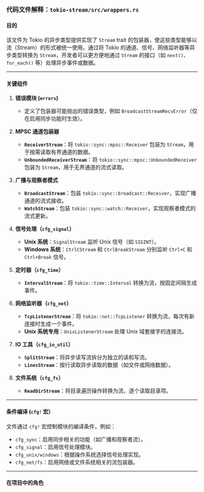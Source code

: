 ### 代码文件解释：`tokio-stream/src/wrappers.rs`

#### **目的**  
该文件为 Tokio 的异步类型提供实现了 `Stream` trait 的包装器，使这些类型能够以流（Stream）的形式被统一使用。通过将 Tokio 的通道、信号、网络监听器等异步类型转换为 `Stream`，开发者可以更方便地通过 `Stream` 的接口（如 `next()`、`for_each()` 等）处理异步事件或数据。

---

#### **关键组件**

1. **错误模块 (`errors`)**  
   - 定义了包装器可能抛出的错误类型，例如 `BroadcastStreamRecvError`（仅在启用同步功能时生效）。

2. **MPSC 通道包装器**  
   - **`ReceiverStream`**：将 `tokio::sync::mpsc::Receiver` 包装为 `Stream`，用于按需读取有界通道的数据。  
   - **`UnboundedReceiverStream`**：将 `tokio::sync::mpsc::UnboundedReceiver` 包装为 `Stream`，用于无界通道的流式读取。

3. **广播与观察者模式**  
   - **`BroadcastStream`**：包装 `tokio::sync::broadcast::Receiver`，实现广播通道的流式接收。  
   - **`WatchStream`**：包装 `tokio::sync::watch::Receiver`，实现观察者模式的流式更新。

4. **信号处理（`cfg_signal`）**  
   - **Unix 系统**：`SignalStream` 监听 Unix 信号（如 `SIGINT`）。  
   - **Windows 系统**：`CtrlCStream` 和 `CtrlBreakStream` 分别监听 `Ctrl+C` 和 `Ctrl+Break` 信号。

5. **定时器（`cfg_time`）**  
   - **`IntervalStream`**：将 `tokio::time::Interval` 转换为流，按固定间隔生成事件。

6. **网络监听器（`cfg_net`）**  
   - **`TcpListenerStream`**：将 `tokio::net::TcpListener` 转换为流，每次有新连接时生成一个事件。  
   - **Unix 系统专用**：`UnixListenerStream` 处理 Unix 域套接字的连接流。

7. **IO 工具（`cfg_io_util`）**  
   - **`SplitStream`**：将异步读写流拆分为独立的读和写流。  
   - **`LinesStream`**：按行读取异步读取的数据（如文件或网络数据）。

8. **文件系统（`cfg_fs`）**  
   - **`ReadDirStream`**：将目录遍历操作转换为流，逐个读取目录项。

---

#### **条件编译 (`cfg!` 宏）**  
文件通过 `cfg!` 宏控制模块的编译条件，例如：  
- `cfg_sync`：启用同步相关的功能（如广播和观察者流）。  
- `cfg_signal`：启用信号处理模块。  
- `cfg_unix/windows`：根据操作系统选择信号处理实现。  
- `cfg_net/fs`：启用网络或文件系统相关的流包装器。

---

#### **在项目中的角色**  